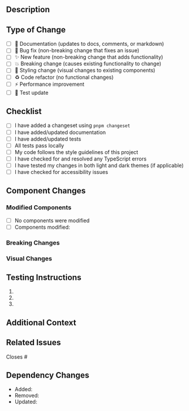 ## Description
<!-- Provide a clear and concise description of your changes. -->

## Type of Change
<!-- What types of changes does your code introduce? Put an `x` in all boxes that apply. -->

- [ ] 📖 Documentation (updates to docs, comments, or markdown)
- [ ] 🐛 Bug fix (non-breaking change that fixes an issue)
- [ ] ✨ New feature (non-breaking change that adds functionality)
- [ ] 💥 Breaking change (causes existing functionality to change)
- [ ] 🎨 Styling change (visual changes to existing components)
- [ ] ♻️ Code refactor (no functional changes)
- [ ] ⚡ Performance improvement
- [ ] 🧪 Test update

## Checklist
<!-- Put an `x` in all boxes that apply. -->

- [ ] I have added a changeset using `pnpm changeset`
- [ ] I have added/updated documentation
- [ ] I have added/updated tests
- [ ] All tests pass locally
- [ ] My code follows the style guidelines of this project
- [ ] I have checked for and resolved any TypeScript errors
- [ ] I have tested my changes in both light and dark themes (if applicable)
- [ ] I have checked for accessibility issues

## Component Changes
<!-- If you've modified any components, describe the changes and potential impacts -->

### Modified Components
- [ ] No components were modified
- [ ] Components modified:
  <!-- List the components you've changed -->

### Breaking Changes
<!-- If your changes break the public API or change existing behavior, explain what breaks and why it was necessary -->

### Visual Changes
<!-- For UI changes, provide before/after screenshots or describe the visual changes -->

## Testing Instructions
<!-- Provide steps to test your changes -->

1. <!-- First step -->
2. <!-- Second step -->
3. <!-- And so on... -->

## Additional Context
<!-- Add any other context about the PR here -->

## Related Issues
<!-- Link any related issues using #issue-number -->

Closes #

## Dependency Changes
<!-- List any dependencies you've added/removed/updated -->

- Added:
- Removed:
- Updated: